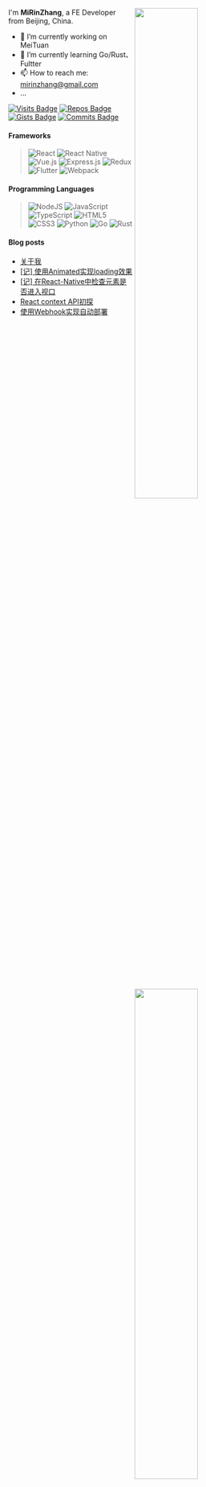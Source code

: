 [<img align="right" width="50%" src="https://github-readme-stats.vercel.app/api?username=MiRinZhang&show_icons=true&count_private=true&theme=onedark">]((https://github.com/MiRinZhang/github-readme-stats))

I'm **MiRinZhang**, a FE Developer from Beijing, China.

- 🔭 I’m currently working on MeiTuan
- 🌱 I’m currently learning Go/Rust、Fultter
- 📫 How to reach me: mirinzhang@gmail.com
- ...

[![Visits Badge](https://badges.pufler.dev/visits/MiRinZhang/MiRinZhang)](https://badges.pufler.dev)
[![Repos Badge](https://badges.pufler.dev/repos/MiRinZhang)](https://badges.pufler.dev)
[![Gists Badge](https://badges.pufler.dev/gists/MiRinZhang)](https://badges.pufler.dev)
[![Commits Badge](https://badges.pufler.dev/commits/monthly/MiRinZhang)](https://badges.pufler.dev)

[<img align="right" width="50%" src="https://github-readme-stats.vercel.app/api/top-langs/?username=MiRinZhang&layout=compact">]((https://github.com/MiRinZhang/github-readme-stats))

#### Frameworks
> <img alt="React" src="https://img.shields.io/badge/react%20-%2320232a.svg?&style=for-the-badge&logo=react&logoColor=%2361DAFB"/>
> <img alt="React Native" src="https://img.shields.io/badge/react_native%20-%2320232a.svg?&style=for-the-badge&logo=react&logoColor=%2361DAFB"/>
> <img alt="Vue.js" src="https://img.shields.io/badge/vuejs%20-%2335495e.svg?&style=for-the-badge&logo=vue.js&logoColor=%234FC08D"/>
> <img alt="Express.js" src="https://img.shields.io/badge/express.js%20-%23404d59.svg?&style=for-the-badge"/>
> <img alt="Redux" src="https://img.shields.io/badge/redux%20-%23593d88.svg?&style=for-the-badge&logo=redux&logoColor=white"/>
> <img alt="Flutter" src="https://img.shields.io/badge/Flutter%20-%2302569B.svg?&style=for-the-badge&logo=Flutter&logoColor=white" />
> <img alt="Webpack" src="https://img.shields.io/badge/webpack%20-%238DD6F9.svg?&style=for-the-badge&logo=webpack&logoColor=black" />


#### Programming Languages
> <img alt="NodeJS" src="https://img.shields.io/badge/node.js%20-%2343853D.svg?&style=for-the-badge&logo=node.js&logoColor=white"/>
> <img alt="JavaScript" src="https://img.shields.io/badge/javascript%20-%23323330.svg?&style=for-the-badge&logo=javascript&logoColor=%23F7DF1E"/>
> <img alt="TypeScript" src="https://img.shields.io/badge/typescript%20-%23007ACC.svg?&style=for-the-badge&logo=typescript&logoColor=white"/>
> <img alt="HTML5" src="https://img.shields.io/badge/html5%20-%23E34F26.svg?&style=for-the-badge&logo=html5&logoColor=white"/>
> <img alt="CSS3" src="https://img.shields.io/badge/css3%20-%231572B6.svg?&style=for-the-badge&logo=css3&logoColor=white"/>
> <img alt="Python" src="https://img.shields.io/badge/python%20-%2314354C.svg?&style=for-the-badge&logo=python&logoColor=white"/>
> <img alt="Go" src="https://img.shields.io/badge/go-%2300ADD8.svg?&style=for-the-badge&logo=go&logoColor=white"/>
> <img alt="Rust" src="https://img.shields.io/badge/rust-%23000000.svg?&style=for-the-badge&logo=rust&logoColor=white"/>

#### Blog posts
<!-- BLOG-POST-LIST:START -->
- [关于我](https://www.mirinzhang.com/about/)
- [[记] 使用Animated实现loading效果](https://www.mirinzhang.com/post/2018/%E8%AE%B0-%E4%BD%BF%E7%94%A8Animated%E5%AE%9E%E7%8E%B0loading%E6%95%88%E6%9E%9C/)
- [[记] 在React-Native中检查元素是否进入视口](https://www.mirinzhang.com/post/2018/%E8%AE%B0-%E5%9C%A8React-Native%E4%B8%AD%E6%A3%80%E6%9F%A5%E5%85%83%E7%B4%A0%E6%98%AF%E5%90%A6%E8%BF%9B%E5%85%A5%E8%A7%86%E5%8F%A3/)
- [React context API初探](https://www.mirinzhang.com/post/2018/React-context-API%E5%88%9D%E6%8E%A2/)
- [使用Webhook实现自动部署](https://www.mirinzhang.com/post/2018/%E4%BD%BF%E7%94%A8Webhook%E5%AE%9E%E7%8E%B0%E8%87%AA%E5%8A%A8%E9%83%A8%E7%BD%B2/)
<!-- BLOG-POST-LIST:END -->
